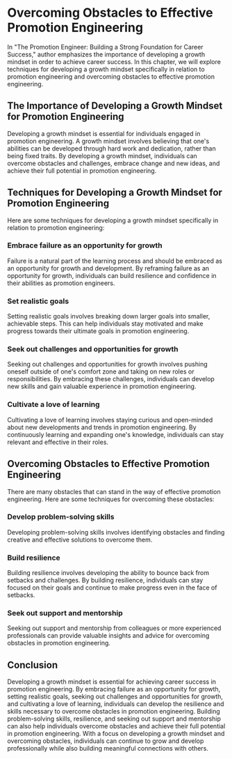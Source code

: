 Overcoming Obstacles to Effective Promotion Engineering
=========================================================================================================================

In "The Promotion Engineer: Building a Strong Foundation for Career Success," author emphasizes the importance of developing a growth mindset in order to achieve career success. In this chapter, we will explore techniques for developing a growth mindset specifically in relation to promotion engineering and overcoming obstacles to effective promotion engineering.

The Importance of Developing a Growth Mindset for Promotion Engineering
-----------------------------------------------------------------------

Developing a growth mindset is essential for individuals engaged in promotion engineering. A growth mindset involves believing that one's abilities can be developed through hard work and dedication, rather than being fixed traits. By developing a growth mindset, individuals can overcome obstacles and challenges, embrace change and new ideas, and achieve their full potential in promotion engineering.

Techniques for Developing a Growth Mindset for Promotion Engineering
--------------------------------------------------------------------

Here are some techniques for developing a growth mindset specifically in relation to promotion engineering:

### Embrace failure as an opportunity for growth

Failure is a natural part of the learning process and should be embraced as an opportunity for growth and development. By reframing failure as an opportunity for growth, individuals can build resilience and confidence in their abilities as promotion engineers.

### Set realistic goals

Setting realistic goals involves breaking down larger goals into smaller, achievable steps. This can help individuals stay motivated and make progress towards their ultimate goals in promotion engineering.

### Seek out challenges and opportunities for growth

Seeking out challenges and opportunities for growth involves pushing oneself outside of one's comfort zone and taking on new roles or responsibilities. By embracing these challenges, individuals can develop new skills and gain valuable experience in promotion engineering.

### Cultivate a love of learning

Cultivating a love of learning involves staying curious and open-minded about new developments and trends in promotion engineering. By continuously learning and expanding one's knowledge, individuals can stay relevant and effective in their roles.

Overcoming Obstacles to Effective Promotion Engineering
-------------------------------------------------------

There are many obstacles that can stand in the way of effective promotion engineering. Here are some techniques for overcoming these obstacles:

### Develop problem-solving skills

Developing problem-solving skills involves identifying obstacles and finding creative and effective solutions to overcome them.

### Build resilience

Building resilience involves developing the ability to bounce back from setbacks and challenges. By building resilience, individuals can stay focused on their goals and continue to make progress even in the face of setbacks.

### Seek out support and mentorship

Seeking out support and mentorship from colleagues or more experienced professionals can provide valuable insights and advice for overcoming obstacles in promotion engineering.

Conclusion
----------

Developing a growth mindset is essential for achieving career success in promotion engineering. By embracing failure as an opportunity for growth, setting realistic goals, seeking out challenges and opportunities for growth, and cultivating a love of learning, individuals can develop the resilience and skills necessary to overcome obstacles in promotion engineering. Building problem-solving skills, resilience, and seeking out support and mentorship can also help individuals overcome obstacles and achieve their full potential in promotion engineering. With a focus on developing a growth mindset and overcoming obstacles, individuals can continue to grow and develop professionally while also building meaningful connections with others.
